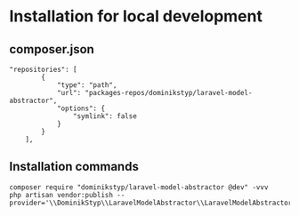 # Installation for local development

## composer.json
```
"repositories": [
        {
            "type": "path",
            "url": "packages-repos/dominikstyp/laravel-model-abstractor",
            "options": {
                "symlink": false
            }
        }
    ],
```

## Installation commands
```
composer require "dominikstyp/laravel-model-abstractor @dev" -vvv
php artisan vendor:publish --provider='\\DominikStyp\\LaravelModelAbstractor\\LaravelModelAbstractorServiceProvider'
```
